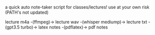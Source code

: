 a quick auto note-taker script for classes/lectures! use at your own risk (PATH's not updated)

lecture m4a -(ffmpeg)-> lecture wav -(whisper mediump)-> lecture txt -(gpt3.5 turbo)-> latex notes -(pdflatex)-> pdf notes